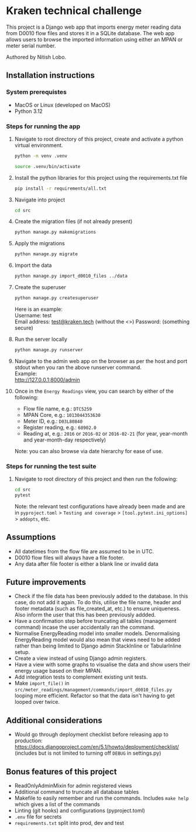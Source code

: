 # Kraken technical challenge

This project is a Django web app that imports energy meter reading data from D0010 flow files and stores it in a SQLite database. The web app allows users to browse the imported information using either an MPAN or meter serial number.

Authored by Nitish Lobo.

## Installation instructions

### System prerequistes

- MacOS or Linux (developed on MacOS)
- Python 3.12

### Steps for running the app

1. Navigate to root directory of this project, create and activate a python virtual environment.

    ```bash
    python -m venv .venv
    ```

    ```bash
    source .venv/bin/activate
    ```

2. Install the python libraries for this project using the requirements.txt file

    ```bash
    pip install -r requirements/all.txt
    ```

3. Navigate into project

    ```bash
    cd src
    ```

4. Create the migration files (if not already present)

   ```bash
   python manage.py makemigrations
   ```

5. Apply the migrations

    ```bash
    python manage.py migrate
    ```

6. Import the data

    ```bash
    python manage.py import_d0010_files ../data
    ```

7. Create the superuser

    ```bash
    python manage.py createsuperuser
    ```

    Here is an example:  
    Username: test  
    Email address: <test@kraken.tech>  (without the <>)
    Password: (something secure)  

8. Run the server locally

    ```bash
    python manage.py runserver
    ```

9. Navigate to the admin web app on the browser as per the host and port stdout when you ran the above runserver command.  
    Example:  
    <http://127.0.0.1:8000/admin>

10. Once in the `Energy Readings` view, you can search by either of the following:

    - Flow file name, e.g.: `DTC5259`
    - MPAN Core, e.g.: `1013044353630`
    - Meter ID, e.g.: `D03L80840`
    - Register reading, e.g.: `68902.0`
    - Reading at, e.g.: `2016` or `2016-02` or `2016-02-21` (for year, year-month and year-month-day respectively)

    Note: you can also browse via date hierarchy for ease of use.

### Steps for running the test suite

1. Navigate to root directory of this project and then run the following:

    ```bash
    cd src
    pytest
    ```

    Note: the relevant test configurations have already been made and are in `pyproject.toml` > `Testing and coverage` > `[tool.pytest.ini_options]` > `addopts`, etc.

## Assumptions

- All datetimes from the flow file are assumed to be in UTC.
- D0010 flow files will always have a file footer.
- Any data after file footer is either a blank line or invalid data

## Future improvements

- Check if the file data has been previously added to the database.
  In this case, do not add it again. To do this, utilise the file name, header and footer metadata (such as file_created_at, etc.) to ensure uniqueness.
  Also inform the user that this has been previously addded.
- Have a confirmation step before truncating all tables (management command) incase the user accidentally ran the command.
- Normalise EnergyReading model into smaller models. Denormalising EnergyReading model would also mean that views need to be added rather than being limited to Django admin StackInline or TabularInline setup.
- Create a view instead of using Django admin registers.
- Have a view with some graphs to visualise the data and show users their energy usage based on their MPAN.
- Add integration tests to complement existing unit tests.
- Make `import_file()` in `src/meter_readings/management/commands/import_d0010_files.py` looping more efficient. Refactor so that the data isn't having to get looped over twice.

## Additional considerations

- Would go through deployment checklist before releasing app to production:
  <https://docs.djangoproject.com/en/5.1/howto/deployment/checklist/>
  (includes but is not limited to turning off `DEBUG` in settings.py)

## Bonus features of this project

- ReadOnlyAdminMixin for admin registered views
- Additional command to truncate all database tables
- Makefile to easily remember and run the commands. Includes `make help` which gives a list of the commands
- Linting (git hooks) and configurations (pyproject.toml)
- `.env` file for secrets
- `requirements.txt` split into prod, dev and test
